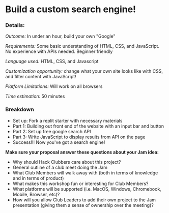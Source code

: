 # Build a custom search engine!

### Details:
_Outcome:_ In under an hour, build your own "Google" 

_Requirements:_ Some basic understanding of HTML, CSS, and JavaScript. No experience with APIs needed. Beginner friendly

_Language used:_ HTML, CSS, and Javascript

_Customization opportunity:_ change what your own site looks like with CSS, and filter content with JavaScript!

_Platform Limitations:_ Will work on all browsers

_Time estimation:_ 50 minutes

### Breakdown
- Set up: Fork a replit starter with necessary materials
- Part 1: Building out front end of the website with an input bar and button
- Part 2: Set up free google search API
- Part 3: Write JavaScript to display results from API on the page
- Success!!! Now you've got a search engine!

**Make sure your proposal answer these questions about your Jam idea:**
- Why should Hack Clubbers care about this project?
- General outline of a club meet doing the Jam
- What Club Members will walk away with (both in terms of knowledge and in terms of product)
- What makes this workshop fun or interesting for Club Members?
- What platforms will be supported (i.e. MacOS, Windows, Chromebook, Mobile, Browser, etc)?
- How will you allow Club Leaders to add their own project to the Jam presentation (giving them a sense of ownership over the meeting)?
